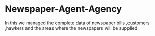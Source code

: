# Newspaper-Agent-Agency
In this we managed the complete data of newspaper bills ,customers ,hawkers and the areas where the newspapers will be supplied
